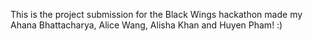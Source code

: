 This is the project submission for the Black Wings hackathon made my Ahana Bhattacharya, Alice Wang, Alisha Khan and Huyen Pham! :)
